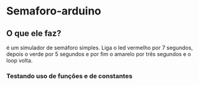 # Semaforo-arduino
## O que ele faz?
é um simulador de semáforo simples. Liga o led vermelho por 7 segundos, depois o verde por 5 segundos e por fim o amarelo por três segundos e o loop volta.
### Testando uso de funções e de constantes
